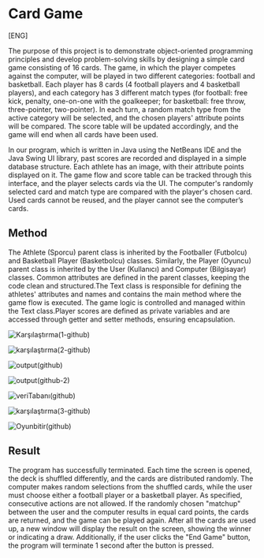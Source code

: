 # Card Game
[ENG]

The purpose of this project is to demonstrate object-oriented programming principles and develop problem-solving skills by designing a simple card game consisting of 16 cards. The game, in which the player competes against the computer, will be played in two different categories: football and basketball. Each player has 8 cards (4 football players and 4 basketball players), and each category has 3 different match types (for football: free kick, penalty, one-on-one with the goalkeeper; for basketball: free throw, three-pointer, two-pointer). In each turn, a random match type from the active category will be selected, and the chosen players' attribute points will be compared. The score table will be updated accordingly, and the game will end when all cards have been used.

In our program, which is written in Java using the NetBeans IDE and the Java Swing UI library, past scores are recorded and displayed in a simple database structure. Each athlete has an image, with their attribute points displayed on it. The game flow and score table can be tracked through this interface, and the player selects cards via the UI. The computer's randomly selected card and match type are compared with the player's chosen card. Used cards cannot be reused, and the player cannot see the computer’s cards.

## Method
The Athlete (Sporcu) parent class is inherited by the Footballer (Futbolcu) and Basketball Player (Basketbolcu) classes. Similarly, the Player (Oyuncu) parent class is inherited by the User (Kullanıcı) and Computer (Bilgisayar) classes. Common attributes are defined in the parent classes, keeping the code clean and structured.The Text class is responsible for defining the athletes' attributes and names and contains the main method where the game flow is executed. The game logic is controlled and managed within the Text class.Player scores are defined as private variables and are accessed through getter and setter methods, ensuring encapsulation.



![Karşılaştırma(1-github)](https://github.com/user-attachments/assets/4020a6f2-7cc1-4950-9a72-db156008277c)


![karşılaştırma(2-github)](https://github.com/user-attachments/assets/4e582170-e314-4875-95ac-93d3e511d950)


![output(github)](https://github.com/user-attachments/assets/e2e3f6a6-dacd-4a46-98e3-af82417ff25c)


![output(github-2)](https://github.com/user-attachments/assets/3c0a4b07-f33a-4806-b2b0-e5cce8089272)


![veriTabanı(github)](https://github.com/user-attachments/assets/275612f5-c3a9-4ea1-bbdc-83f2815c3f15)


![karşılaştırma(3-github)](https://github.com/user-attachments/assets/f63fcf6a-3c43-4a67-a507-25ec966d0a15)



![Oyunbitir(github)](https://github.com/user-attachments/assets/a3426237-9d13-48ca-a3fd-f07569f567ba)


## Result
The program has successfully terminated. Each time the screen is opened, the deck is shuffled differently, and the cards are distributed randomly. The computer makes random selections from the shuffled cards, while the user must choose either a football player or a basketball player. As specified, consecutive actions are not allowed. If the randomly chosen "matchup" between the user and the computer results in equal card points, the cards are returned, and the game can be played again. After all the cards are used up, a new window will display the result on the screen, showing the winner or indicating a draw. Additionally, if the user clicks the "End Game" button, the program will terminate 1 second after the button is pressed.



